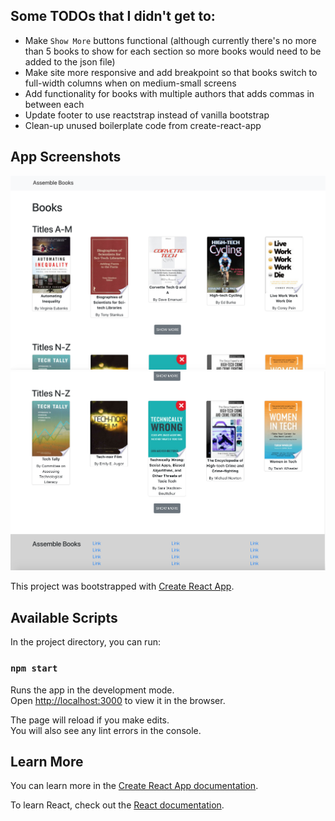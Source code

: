 ## Some TODOs that I didn't get to:
- Make `Show More` buttons functional (although currently there's no more than 5 books to show for each section so more books would need to be added to the json file)
- Make site more responsive and add breakpoint so that books switch to full-width columns when on medium-small screens
- Add functionality for books with multiple authors that adds commas in between each
- Update footer to use reactstrap instead of vanilla bootstrap
- Clean-up unused boilerplate code from create-react-app

## App Screenshots
![alt text](/public/ScreenShotA.png)
![alt text](/public/ScreenShotB.png)


This project was bootstrapped with [Create React App](https://github.com/facebook/create-react-app).

## Available Scripts

In the project directory, you can run:

### `npm start`

Runs the app in the development mode.<br>
Open [http://localhost:3000](http://localhost:3000) to view it in the browser.

The page will reload if you make edits.<br>
You will also see any lint errors in the console.

## Learn More

You can learn more in the [Create React App documentation](https://facebook.github.io/create-react-app/docs/getting-started).

To learn React, check out the [React documentation](https://reactjs.org/).
